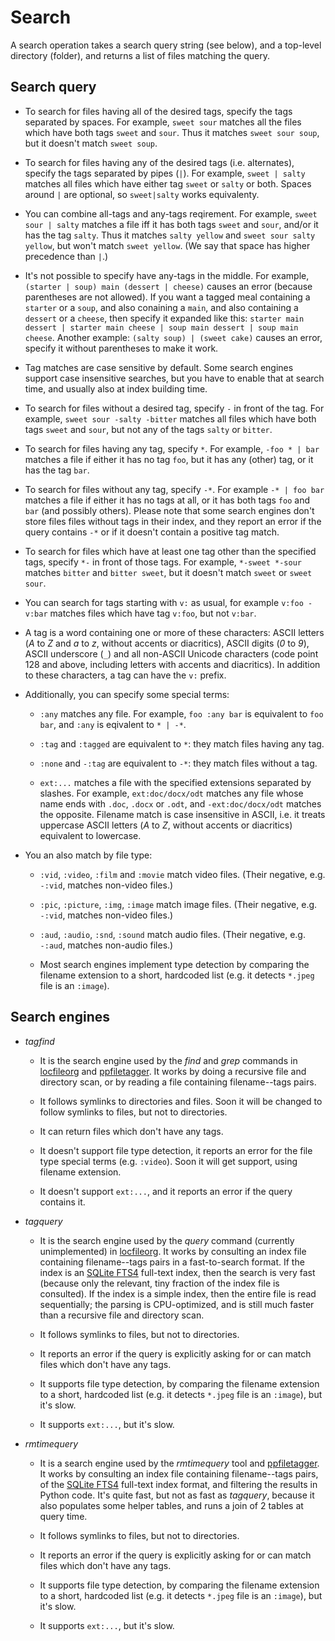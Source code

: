 # Search

A search operation takes a search query string (see below), and a top-level directory (folder), and returns a list of files matching the query.

## Search query

* To search for files having all of the desired tags, specify the tags separated by spaces. For example, `sweet sour` matches all the files which have both tags `sweet` and `sour`. Thus it matches `sweet sour soup`, but it doesn't match `sweet soup`.

* To search for files having any of the desired tags (i.e. alternates), specify the tags separated by pipes (`|`). For example, `sweet | salty` matches all files which have either tag `sweet` or `salty` or both. Spaces around `|` are optional, so `sweet|salty` works equivalenty.

* You can combine all-tags and any-tags reqirement. For example, `sweet sour | salty` matches a file iff it has both tags `sweet` and `sour`, and/or it has the tag `salty`. Thus it matches `salty yellow` and `sweet sour salty yellow`, but won't match `sweet yellow`. (We say that space has higher precedence than `|`.)

* It's not possible to specify have any-tags in the middle. For example, `(starter | soup) main (dessert | cheese)` causes an error (because parentheses are not allowed). If you want a tagged meal containing a `starter` or a `soup`, and also conaining a `main`, and also containing a `dessert` or a `cheese`, then specify it expanded like this: `starter main dessert | starter main cheese | soup main dessert | soup main cheese`. Another example: `(salty soup) | (sweet cake)` causes an error, specify it without parentheses to make it work.

* Tag matches are case sensitive by default. Some search engines support case insensitive searches, but you have to enable that at search time, and usually also at index building time.

* To search for files without a desired tag, specify `-` in front of the tag. For example, `sweet sour -salty -bitter` matches all files which have both tags `sweet` and `sour`, but not any of the tags `salty` or `bitter`.

* To search for files having any tag, specify `*`. For example, `-foo * | bar` matches a file if either it has no tag `foo`, but it has any (other) tag, or it has the tag `bar`.

* To search for files without any tag, specify `-*`. For example `-* | foo bar` matches a file if either it has no tags at all, or it has both tags `foo` and `bar` (and possibly others). Please note that some search engines don't store files files without tags in their index, and they report an error if the query contains `-*` or if it doesn't contain a positive tag match.

* To search for files which have at least one tag other than the specified tags, specify `*-` in front of those tags. For example, `*-sweet *-sour` matches `bitter` and `bitter sweet`, but it doesn't match `sweet` or `sweet sour`.

* You can search for tags starting with `v:` as usual, for example `v:foo -v:bar` matches files which have tag `v:foo`, but not `v:bar`.

* A tag is a word containing one or more of these characters: ASCII letters (*A* to *Z* and *a* to *z*, without accents or diacritics), ASCII digits (*0* to *9*), ASCII underscore (`_`) and all non-ASCII Unicode characters (code point 128 and above, including letters with accents and diacritics). In addition to these characters, a tag can have the `v:` prefix.

* Additionally, you can specify some special terms:

  * `:any` matches any file. For example, `foo :any bar` is equivalent to `foo bar`, and `:any` is eqivalent to `* | -*`.

  * `:tag` and `:tagged` are equivalent to `*`: they match files having any tag.

  * `:none` and `-:tag` are equivalent to `-*`: they match files without a tag.

  * `ext:...` matches a file with the specified extensions separated by slashes. For example, `ext:doc/docx/odt` matches any file whose name ends with `.doc`, `.docx` or `.odt`, and `-ext:doc/docx/odt` matches the opposite. Filename match is case insensitive in ASCII, i.e. it treats uppercase ASCII letters (*A* to *Z*, without accents or diacritics) equivalent to lowercase.

* You an also match by file type:

  * `:vid`, `:video`, `:film` and `:movie` match video files. (Their negative, e.g. `-:vid`, matches non-video files.)

  * `:pic`, `:picture`, `:img`, `:image` match image files. (Their negative, e.g. `-:vid`, matches non-video files.)

  * `:aud`, `:audio`, `:snd`, `:sound` match audio files. (Their negative, e.g. `-:aud`, matches non-audio files.)

  * Most search engines implement type detection by comparing the filename extension to a short, hardcoded list (e.g. it detects `*.jpeg` file is an `:image`).

## Search engines

* *tagfind*

  * It is the search engine used by the *find* and *grep* commands in [locfileorg](https://github.com/pts/locfileorg) and [ppfiletagger](https://github.com/pts/ppfiletagger). It works by doing a recursive file and directory scan, or by reading a file containing filename--tags pairs.

  * It follows symlinks to directories and files. Soon it will be changed to follow symlinks to files, but not to directories.

  * It can return files which don't have any tags.

  * It doesn't support file type detection, it reports an error for the file type special terms (e.g. `:video`). Soon it will get support, using filename extension.

  * It doesn't support `ext:...`, and it reports an error if the query contains it.

* *tagquery*

  * It is the search engine used by the *query* command (currently unimplemented) in [locfileorg](https://github.com/pts/locfileorg). It works by consulting an index file containing filename--tags pairs in a fast-to-search format. If the index is an [SQLite FTS4](https://www.sqlite.org/fts3.html) full-text index, then the search is very fast (because only the relevant, tiny fraction of the index file is consulted). If the index is a simple index, then the entire file is read sequentially; the parsing is CPU-optimized, and is still much faster than a recursive file and directory scan.

  * It follows symlinks to files, but not to directories.

  * It reports an error if the query is explicitly asking for or can match files which don't have any tags.

  * It supports file type detection, by comparing the filename extension to a short, hardcoded list (e.g. it detects `*.jpeg` file is an `:image`), but it's slow.

  * It supports `ext:...`, but it's slow.

* *rmtimequery*

  * It is a search engine used by the *rmtimequery* tool and [ppfiletagger](https://github.com/pts/ppfiletagger). It works by consulting an index file containing filename--tags pairs, of the [SQLite FTS4](https://www.sqlite.org/fts3.html) full-text index format, and filtering the results in Python code. It's quite fast, but not as fast as *tagquery*, because it also populates some helper tables, and runs a join of 2 tables at query time.

  * It follows symlinks to files, but not to directories.

  * It reports an error if the query is explicitly asking for or can match files which don't have any tags.

  * It supports file type detection, by comparing the filename extension to a short, hardcoded list (e.g. it detects `*.jpeg` file is an `:image`), but it's slow.

  * It supports `ext:...`, but it's slow.
